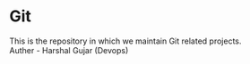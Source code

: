 # Git
This is the repository in which we maintain Git related projects.
<br>
Auther - Harshal Gujar (Devops)
